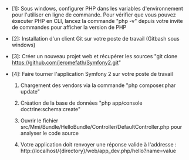 * [1]: Sous windows, configurer PHP dans les variables d'environnement pour l'utiliser en ligne de commande. Pour vérifier que vous pouvez éxecuter PHP en CLI, lancez la commande "php -v" depuis votre invite de commandes pour afficher la version de PHP

* [2]: Installation d'un client Git sur votre poste de travail (Gitbash sous windows)

* [3]: Créer un nouveau projet web et récupérer les sources "git clone https://github.com/jeromefath/Symfony2.git"

* [4]: Faire tourner l'application Symfony 2 sur votre poste de travail

    1. Chargement des vendors via la commande "php composer.phar update"

    2. Création de la base de données "php app/console doctrine:schema:create"

    3. Ouvrir le fichier src/Mmi/Bundle/HelloBundle/Controller/DefaultController.php pour analyser le code source

    4. Votre application doit renvoyer une réponse valide à l'addresse : http://localhost/{directory}/web/app_dev.php/hello?name=value
